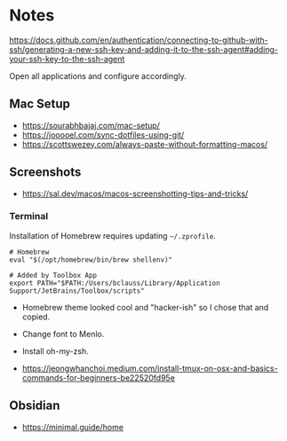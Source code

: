 # Notes

https://docs.github.com/en/authentication/connecting-to-github-with-ssh/generating-a-new-ssh-key-and-adding-it-to-the-ssh-agent#adding-your-ssh-key-to-the-ssh-agent

Open all applications and configure accordingly.

## Mac Setup

- https://sourabhbajaj.com/mac-setup/
- https://jooooel.com/sync-dotfiles-using-git/
- https://scottswezey.com/always-paste-without-formatting-macos/

## Screenshots

- https://sal.dev/macos/macos-screenshotting-tips-and-tricks/

### Terminal

Installation of Homebrew requires updating `~/.zprofile`.

```
# Homebrew
eval "$(/opt/homebrew/bin/brew shellenv)"
```

```
# Added by Toolbox App
export PATH="$PATH:/Users/bclauss/Library/Application Support/JetBrains/Toolbox/scripts"
```

- Homebrew theme looked cool and "hacker-ish" so I chose that and copied.
- Change font to Menlo.

- Install oh-my-zsh.

- https://jeongwhanchoi.medium.com/install-tmux-on-osx-and-basics-commands-for-beginners-be22520fd95e

## Obsidian

- https://minimal.guide/home
